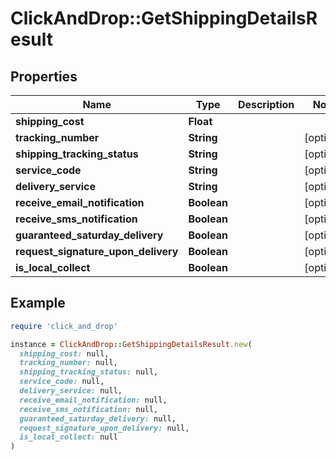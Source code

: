 # ClickAndDrop::GetShippingDetailsResult

## Properties

| Name | Type | Description | Notes |
| ---- | ---- | ----------- | ----- |
| **shipping_cost** | **Float** |  |  |
| **tracking_number** | **String** |  | [optional] |
| **shipping_tracking_status** | **String** |  | [optional] |
| **service_code** | **String** |  | [optional] |
| **delivery_service** | **String** |  | [optional] |
| **receive_email_notification** | **Boolean** |  | [optional] |
| **receive_sms_notification** | **Boolean** |  | [optional] |
| **guaranteed_saturday_delivery** | **Boolean** |  | [optional] |
| **request_signature_upon_delivery** | **Boolean** |  | [optional] |
| **is_local_collect** | **Boolean** |  | [optional] |

## Example

```ruby
require 'click_and_drop'

instance = ClickAndDrop::GetShippingDetailsResult.new(
  shipping_cost: null,
  tracking_number: null,
  shipping_tracking_status: null,
  service_code: null,
  delivery_service: null,
  receive_email_notification: null,
  receive_sms_notification: null,
  guaranteed_saturday_delivery: null,
  request_signature_upon_delivery: null,
  is_local_collect: null
)
```


